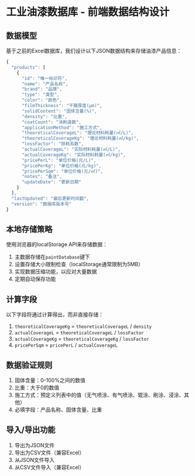 # 工业油漆数据库 - 前端数据结构设计

## 数据模型

基于之前的Excel数据库，我们设计以下JSON数据结构来存储油漆产品信息：

```javascript
{
  "products": [
    {
      "id": "唯一标识符",
      "name": "产品名称",
      "brand": "品牌",
      "type": "类型",
      "color": "颜色",
      "filmThickness": "干膜厚度(μm)",
      "solidContent": "固体含量(%)",
      "density": "比重",
      "coatCount": "涂刷道数",
      "applicationMethod": "施工方式",
      "theoreticalCoverageL": "理论材料耗量(㎡/L)",
      "theoreticalCoverageKg": "理论材料耗量(㎡/kg)",
      "lossFactor": "损耗系数",
      "actualCoverageL": "实际材料耗量(㎡/L)",
      "actualCoverageKg": "实际材料耗量(㎡/kg)",
      "pricePerL": "单位价格(元/L)",
      "pricePerKg": "单位价格(元/kg)",
      "pricePerSqm": "单位价格(元/㎡)",
      "notes": "备注",
      "updateDate": "更新日期"
    }
  ],
  "lastUpdated": "最后更新时间戳",
  "version": "数据库版本号"
}
```

## 本地存储策略

使用浏览器的localStorage API来存储数据：

1. 主数据存储在`paintDatabase`键下
2. 设置存储大小限制检查（localStorage通常限制为5MB）
3. 实现数据压缩功能，以应对大量数据
4. 定期自动保存功能

## 计算字段

以下字段将通过计算得出，而非直接存储：

1. `theoreticalCoverageKg` = `theoreticalCoverageL` / `density`
2. `actualCoverageL` = `theoreticalCoverageL` / `lossFactor`
3. `actualCoverageKg` = `theoreticalCoverageKg` / `lossFactor`
4. `pricePerSqm` = `pricePerL` / `actualCoverageL`

## 数据验证规则

1. 固体含量：0-100%之间的数值
2. 比重：大于0的数值
3. 施工方式：预定义列表中的值（无气喷涂、有气喷涂、辊涂、刷涂、浸涂、其他）
4. 必填字段：产品名称、固体含量、比重

## 导入/导出功能

1. 导出为JSON文件
2. 导出为CSV文件（兼容Excel）
3. 从JSON文件导入
4. 从CSV文件导入（兼容Excel）
